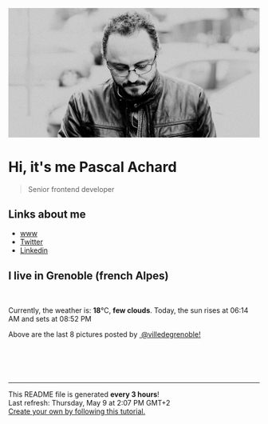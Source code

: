 ![Pascal Achard](./images/photo-pascal-achard.jpg)
# Hi, it's me Pascal Achard
> Senior frontend developer

## Links about me
- [www](https://www.pascal-achard.com)
- [Twitter](https://twitter.com/botmaster)
- [Linkedin](http://www.linkedin.com/in/pascal-achard)


## I live in Grenoble (french Alpes)
<img src="https://openweathermap.org/img/wn/02d@2x.png" alt="">

Currently, the weather is: **18**°C, **few clouds**.
Today, the sun rises at 06:14 AM and sets at 08:52 PM

Above are the last 8 pictures posted by <a href="https://www.instagram.com/villedegrenoble/" target="_blank"><img alt="" src="https://upload.wikimedia.org/wikipedia/commons/thumb/e/e7/Instagram_logo_2016.svg/1024px-Instagram_logo_2016.svg.png" width="20"/> @villedegrenoble!</a>

<p style="display: flex; flex-wrap: wrap; gap: 20px;">
        <img src="https://cdn1.picuki.com/hosted-by-instagram/q/0exhNuNYnjBcaS3SYdxKjf8F2vJ1WgxSZ60STLepjSVmIR1vLHOapZA0mpCj4yRwKg5lHDeVeSBk54wiU1lTDVsVNULZTrWPTz5X5qWbU+2nvDJl95Ngk78xLXMcY36p9cQpUWKpNWwPG%7C%7CsAULjh7uZDu7%7C%7CzNnZSyWaRMdsBnmICqZXwCJ1mwsFusvrBv0Xm1IwleS5J%7C%7CWU1IUc8797erW5HDbrzNsB9q7JjR7Aei8pL6ODj3Rq2ElIpenojRmDK%7C%7CLTPnNEMjSC1bjYTol69Crg1BH0v1l6VoREXkdoq2r3kMYlghN8XgPHUHHElfk1KhlJtk5bgwG6YLmmu4EBTwGjW%7C%7Cbi0a6MLvLiiCOmWAfbz7TvtdITJOrFHCFcrKeT5chqPBLDlI4YL24hMHq8Dghi6+FvtJI%7C%7CV2jEkJgFTm3m6OrBUbqqT74CU63WCgzWChygVw%7C%7CWQLqlPzW4F5vG4x1dCSmvBQ8dKZmKAjQJ6No8VN4HGnaHHYuwfEBFUa91F.jpeg" alt="" width="200"/>
        <img src="https://cdn1.picuki.com/hosted-by-instagram/q/0exhNuNYnjBcaS3SYdxKjf8F2vJ1Wg9SZ60STLepjSVmIR1vLHOapZA0mpCl6yRxIwVgFDeSYztj444vV1xYDj19OkbZS7WLTD1R7aSZU+3N2zJj8J5gkb8wJH0XZ3er%7C%7C8EkUwmYdSgIGaYDG7uo+qhT5aGuO1lQpTb9d7JGmC4E5ZObS6olhMF4pJ2Jg3Tt%7C%7C9kiJzJE5m4vMAQrptqO52hEX%7C%7CD+O8BnsaBwVLYBxMQK5qnRlSaHEmw+Jj8uR3agtIj+kOYA2C3AeTYc6lmvF5keHhsVr0O8kh0Ilro6zoCmOdBM9s9psvDAbUcmfk0tpBdszcPwwmXEb1+q3kBaxl%7C%7CYx6rsX+QL9LjqFOmyYfa74SvLdp%7C%7CEPaNieXEXLt2TAHuZc9H4VYValYkYUa0I2FbooFaCVbbVhStoNiR5sgXfCsMiE6%7C%7CO3Ln8+HvTsj60qSxiid6Dd7Fwxn8I85KX7xZKfjrJAJUZbWCEgHYAQJh%7C%7Cf733jZfQNrBAG0ZTaA==.jpeg" alt="" width="200"/>
        <img src="https://cdn1.picuki.com/hosted-by-instagram/q/0exhNuNYnjBcaS3SYdxKjf8F2vJ1Wg5SZ60STLepjSVmIR1vLHOapZA0mpCj4yRwKg5lHDeVeSBk4IouWVxXDFYVPUDeQLGASz5U66ubXOul21pj9p5nlrg3JXAaY36s9sEpVmbBBCxWFOkXULjh7uZE+OXqbjYbpzOaNKpDmG4CsPygS7Y4wIEn3afU1XT2vdBhPGseolQyLBlm8oWclTQJY%7C%7Czkb913qq9jQ7kYx8QB7LujyGu7FWMjdX1qFjeNu4aPnOEOwxzmdwo7+nX6FvltaXMQgmq0vxVsg60s2aqtN4t78PkJ5qv5WmEvS2k68BsolZCwygLiWTGqj1Rw4kHy4%7C%7CWycfx78dilY%7C%7CyVCIu58wDGTfzqG5plVGI+EfXfRGzaGe3vCf8BsKxqN6FA%7C%7CwqlvS2vLbvL6iJODBYehTPNA5ctFavO4ff3olaWvTONnxQylJHjeeAJnAg=.jpeg" alt="" width="200"/>
        <img src="https://cdn1.picuki.com/hosted-by-instagram/q/0exhNuNYnjBcaS3SYdxKjf8F2vJ1Wg9SZ60STLepjSVmIR1vLHOapZA0mpCl6yRxIwVgFDeSYztj7I0sV15VAz19OkDWSLWNTD1X762ZUe3N0TVj9JRokLo9KXQcZnSr9ssqOzjYMTIfQeoEH%7C%7Cbx7a8Koru5A2MGo1zRMrBC0GAG4fy3UPI7mslm3ayEv0PxtpcyKzNe92U1aUospYmX+HQJWPr5PN1gpKZlR7pCicgIrdDgmBq7EHl3Kj4uUQ+RubTOl+1esnPrJA8dym2wcLoKeEcwl1KekA9nnL9ojYGvaaxC6K874bf2bUcmfipopBYzx9no0SrKV2Oo3EtX%7C%7CGvW2+6caNN0i5%7C%7CVPd65ZMHH6BDZQLvZDpR4bGAgMbmFdxqPBLvkSstalNwCSb5B3wPloDmccpPn7xhILD1lkTabXJFod+W1%7C%7CZ%7C%7C04mHvuhHdszYRkse5TYRtxk9Px8GU0BRaP3PDWJ4Zb2b3inV6VOFOcoHbl5qJM+oRHUdR.jpeg" alt="" width="200"/>
        <img src="https://cdn1.picuki.com/hosted-by-instagram/q/0exhNuNYnjBcaS3SYdxKjf8F2vJ1Wg9SZ60STLepjSVmIR1vLHOapZA0mpCj4yRwKg5lHDeVeSBk54wiU15ZCFEVNEXZSLyORDtc7qmYVO+lvDJu95NinL82KHcdZnOo8sAqVQmYdSgIGaYDG7uo%7C%7CesJ+fLrcjMFpC2XNLYT9zJBpY6uSKVKz8B1pJ2Jg3Tt%7C%7C9kiJzJE5m4vMAQrptqO52hEX%7C%7CD+O8BnsaBwVLYBxMQK5qnRlSaHEmw+Jj8uRHagtIj+kOYA2AS4ZWdrzGu3aq8SHhsVr0O8nwVg444FzoCmOdBM9s9psvDAbkcmfk0tpBdszcPwwmXCYD35j3xzxUH87ruWWa8Hq5jIJ8WQbfq%7C%7CmRDRQ+jhK+pPVnUsMevdcmjUBa2FE85St7JIWvdLigjjoyPqUubRmix%7C%7CBwpZijDWVJAjFqnL.jpeg" alt="" width="200"/>
        <img src="https://cdn1.picuki.com/hosted-by-instagram/q/0exhNuNYnjBcaS3SYdxKjf8F2vJ1WgxSZ60STLepjSVmIR1vLHOapZA0mpCj4yRwKg5lHDeVeSBk54wiVVpXDlEVPUXYQLSOTzpW56WdVu+i21pu9JFnlr0wKHEYZXeu%7C%7C8clV2XABCxWCfwSH%7C%7CTm6qsarLiqcWxF8VzHN7Et22AG4dvyDPJK2ZlwrPLfxnTr6Ls5MGBZ8WQvMEwmtpDZrj1eEaW+Mcp6rK9kUrYLmMYIpezhlmOHH24VeG9qSmHP4s3+ke08iivrKW0Oz0ivXbMSOmI3sAKwmQA2l4Z9jIyEcohp1KMZnpGGTzYQfU1KhjUok5e%7C%7CynSAPSag2HxRwmPbx4y6d+d7i4%7C%7Cdd965ZMzHxhiUQ7v3A5VocCgiJMXPfliZc9HzVOwXxMZMH%7C%7CoZmgvz%7C%7Cw7gJODL%7C%7CRVSNDZJ0WyIX5FiZ%7C%7CWrkvqM+lqAiQWCpQYtvdapI+BO6lVMyPGL%7C%7CiNjfnfkJI5APmmAjwRwRYtmIfj3kJ3reOFGFUsFbdxH%7C%7CA==.jpeg" alt="" width="200"/>
        <img src="https://cdn1.picuki.com/hosted-by-instagram/q/0exhNuNYnjBcaS3SYdxKjf8F2vJ1Wg9SZ60STLepjSVmIR1vLHOapZA0mpCl6yRxIwVgFDeSYztj4o4vUVRVCz19OkHeQLCITzZV6qWdUurN0jdm8J5ok7o2KHUabXaq%7C%7C8ctUgmYdSgIGaYDG7uo%7C%7CeIJ+OXmaD4brjeaZdsW2yIfu9OjZ6ckn64ztPbXmB2xu8IOKj51+n98N0onrMnfpC5HX%7C%7CD3ZoMm66JzSL4CmdME7P3vlmu7HmBsRGB9KDOertaQz7dFui3rSzow+DzwSowNAmoUh3CfvCdmuaI4j63yY6o57bg9ta2KbUk2Dm87sDVPsbWc0SDOaj3+khYUymfswbKyevsZrZDpeN6HeIrG+BjXQ6vVR5ZocGAiCveHfUXpN9ixQpt909hrUqoA1BO28wTqOeWy0xssVGV1ojKpGpxTddiRw4WP%7C%7CV7CsCeKiQY+qt2uTKVU51df95aF%7C%7Cl98aHDACpxpYyDDzhYtF4MWJ+qayb%7C%7C1O659RhA4LYAX9zmJ1MAMdg==.jpeg" alt="" width="200"/>
        <img src="https://cdn1.picuki.com/hosted-by-instagram/q/0exhNuNYnjBcaS3SYdxKjf8F2vJ1Wg9SZ60STLepjSVmIR1vLHOapZA0mpCj4yRwKg5lHDeVeSBk4IsqUVxRDlsVOEDZTLWITjlU76ifV+envDJh8Zdnk7wzJX0YZHSv9covV2+pNWwPG%7C%7CsAULjh7uZDu7%7C%7CzNnZSyWaRMdsBnmICqZXwCJ1mwsFusvrBv0Xm1IwleS5J%7C%7CWU1IUc8797erW5HDrrzNsB9q7JjR7Aei8pL6ODj3Rq2ElIpenojRmDO%7C%7CLTPnNEMjSC1bjk52liiX4IWYm0v1l6VoREW4rh8h4TkMYlghN8XgPHUHHElfk1KhlJtk5bgwG6YLmmu4EBTwGjW%7C%7Cbi0a6MLvLihCteWTPXN%7C%7CTbvSoCMO59tDFUrA+b7chqPBLDlI4YL24hMHq8Dghi6+FvtJI%7C%7CV2jdrMgZz0QWRPKRzbcuy4qvp03b0mG63uAhilO22UYRXwEZ55MOL2lNWaFnnQ8dKZmKAjQJ1NPtmN4HGnaHHYuwfEBFUa91F.jpeg" alt="" width="200"/>
</p>

------------
<p>This README file is generated <b>every 3 hours</b>!
    <br />Last refresh: Thursday, May 9 at 2:07 PM GMT+2
    <br /><a href="https://medium.com/@th.guibert/how-to-create-a-self-updating-readme-md-for-your-github-profile-f8b05744ca91">Create your own by following this tutorial.</a>
</p>
<p><a href="https://github.com/botmaster/botmaster/actions/workflows/main.yaml"><img alt="" src="https://github.com/botmaster/botmaster/actions/workflows/main.yaml/badge.svg" /></a></p>

